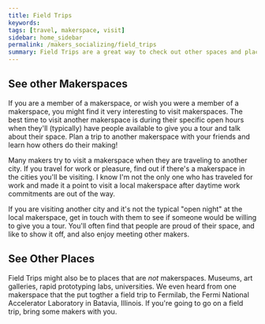 ```yaml
---
title: Field Trips
keywords: 
tags: [travel, makerspace, visit]
sidebar: home_sidebar
permalink: /makers_socializing/field_trips
summary: Field Trips are a great way to check out other spaces and places. If possible, bring your Maker Friends along!
---
```


## See other Makerspaces

If you are a member of a makerspace, or wish you were a member of a makerspace, you might find it very interesting to visit makerspaces. The best time to visit another makerspace is during their specific open hours when they'll (typically) have people available to give you a tour and talk about their space. Plan a trip to another makerspace with your friends and learn how others do their making!

Many makers try to visit a makerspace when they are traveling to another city. If you travel for work or pleasure, find out if there's a makerspace in the cities you'll be visiting. I know I'm not the only one who has traveled for work and made it a point to visit a local makerspace after daytime work commitments are out of the way.

If you are visiting another city and it's not the typical "open night" at the local makerspace, get in touch with them to see if someone would be willing to give you a tour. You'll often find that people are proud of their space, and like to show it off, and also enjoy meeting other makers.

## See Other Places

Field Trips might also be to places that are _not_ makerspaces. Museums, art galleries, rapid prototyping labs, universities. We even heard from one makerspace that the put togther a field trip to Fermilab, the Fermi National Accelerator Laboratory in Batavia, Illinois. If you're going to go on a field trip, bring some makers with you.


